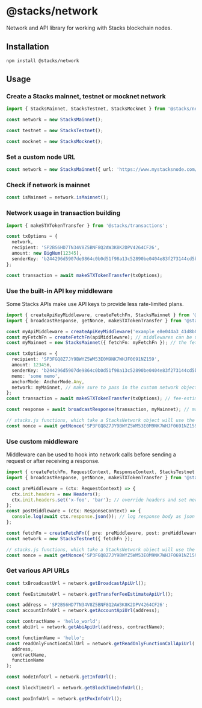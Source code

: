 # @stacks/network

Network and API library for working with Stacks blockchain nodes.

## Installation

```
npm install @stacks/network
```

## Usage

### Create a Stacks mainnet, testnet or mocknet network

```typescript
import { StacksMainnet, StacksTestnet, StacksMocknet } from '@stacks/network';

const network = new StacksMainnet();

const testnet = new StacksTestnet();

const mocknet = new StacksMocknet();
```

### Set a custom node URL

```typescript
const network = new StacksMainnet({ url: 'https://www.mystacksnode.com/' });
```

### Check if network is mainnet

```typescript
const isMainnet = network.isMainnet();
```

### Network usage in transaction building

```typescript
import { makeSTXTokenTransfer } from '@stacks/transactions';

const txOptions = {
  network,
  recipient: 'SP2BS6HD7TN34V8Z5BNF8Q2AW3K8K2DPV4264CF26',
  amount: new BigNum(12345),
  senderKey: 'b244296d5907de9864c0b0d51f98a13c52890be0404e83f273144cd5b9960eed01',
};

const transaction = await makeSTXTokenTransfer(txOptions);
```

### Use the built-in API key middleware

Some Stacks APIs make use API keys to provide less rate-limited plans.

```typescript
import { createApiKeyMiddleware, createFetchFn, StacksMainnet } from '@stacks/network';
import { broadcastResponse, getNonce, makeSTXTokenTransfer } from '@stacks/transactions';

const myApiMiddleware = createApiKeyMiddleware('example_e8e044a3_41d8b0fe_3dd3988ef302');
const myFetchFn = createFetchFn(apiMiddleware); // middlewares can be used to create a new fetch function
const myMainnet = new StacksMainnet({ fetchFn: myFetchFn }); // the fetchFn options can be passed to a StacksNetwork to override the default fetch function

const txOptions = {
  recipient: 'SP3FGQ8Z7JY9BWYZ5WM53E0M9NK7WHJF0691NZ159',
  amount: 12345n,
  senderKey: 'b244296d5907de9864c0b0d51f98a13c52890be0404e83f273144cd5b9960eed01',
  memo: 'some memo',
  anchorMode: AnchorMode.Any,
  network: myMainnet, // make sure to pass in the custom network object
};
const transaction = await makeSTXTokenTransfer(txOptions); // fee-estimation will use the custom fetchFn

const response = await broadcastResponse(transaction, myMainnet); // make sure to broadcast via the custom network object

// stacks.js functions, which take a StacksNetwork object will use the custom fetchFn
const nonce = await getNonce('SP3FGQ8Z7JY9BWYZ5WM53E0M9NK7WHJF0691NZ159', myMainnet);
```

### Use custom middleware

Middleware can be used to hook into network calls before sending a request or after receiving a response.

```typescript
import { createFetchFn, RequestContext, ResponseContext, StacksTestnet } from '@stacks/network';
import { broadcastResponse, getNonce, makeSTXTokenTransfer } from '@stacks/transactions';

const preMiddleware = (ctx: RequestContext) => {
  ctx.init.headers = new Headers();
  ctx.init.headers.set('x-foo', 'bar'); // override headers and set new `x-foo` header
};
const postMiddleware = (ctx: ResponseContext) => {
  console.log(await ctx.response.json()); // log response body as json
};

const fetchFn = createFetchFn({ pre: preMiddleware, post: preMiddleware }); // a middleware can contain `pre`, `post`, or both
const network = new StacksTestnet({ fetchFn });

// stacks.js functions, which take a StacksNetwork object will use the custom fetchFn
const nonce = await getNonce('SP3FGQ8Z7JY9BWYZ5WM53E0M9NK7WHJF0691NZ159', network);
```

### Get various API URLs

```typescript
const txBroadcastUrl = network.getBroadcastApiUrl();

const feeEstimateUrl = network.getTransferFeeEstimateApiUrl();

const address = 'SP2BS6HD7TN34V8Z5BNF8Q2AW3K8K2DPV4264CF26';
const accountInfoUrl = network.getAccountApiUrl(address);

const contractName = 'hello_world';
const abiUrl = network.getAbiApiUrl(address, contractName);

const functionName = 'hello';
const readOnlyFunctionCallUrl = network.getReadOnlyFunctionCallApiUrl(
  address,
  contractName,
  functionName
);

const nodeInfoUrl = network.getInfoUrl();

const blockTimeUrl = network.getBlockTimeInfoUrl();

const poxInfoUrl = network.getPoxInfoUrl();
```
